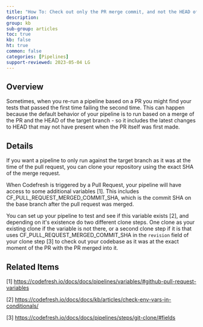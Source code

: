 ```yaml
---
title: "How To: Check out only the PR merge commit, and not the HEAD of the target branch"
description:
group: kb
sub-group: articles
toc: true
kb: false
ht: true
common: false
categories: [Pipelines]
support-reviewed: 2023-05-04 LG
---
```


## Overview

Sometimes, when you re-run a pipeline based on a PR you might find your tests that passed the first time failing the second time. This can happen because the default behavior of your pipeline is to run based on a merge of the PR and the HEAD of the target branch - so it includes the latest changes to HEAD that may not have present when the PR itself was first made.

## Details

If you want a pipeline to only run against the target branch as it was at the time of the pull request, you can clone your repository using the exact SHA of the merge request.

When Codefresh is triggered by a Pull Request, your pipeline will have access to some additional variables [1]. This includes CF_PULL_REQUEST_MERGED_COMMIT_SHA, which is the commit SHA on the base branch after the pull request was merged.

You can set up your pipeline to test and see if this variable exists [2], and depending on it's existence do two different clone steps. One clone as your existing clone if the variable is not there, or a second clone step if it is that uses CF_PULL_REQUEST_MERGED_COMMIT_SHA in the `revision` field of your clone step [3] to check out your codebase as it was at the exact moment of the PR with the PR merged into it.

## Related Items

[1] <https://codefresh.io/docs/docs/pipelines/variables/#github-pull-request-variables>

[2] <https://codefresh.io/docs/docs/kb/articles/check-env-vars-in-conditionals/>

[3] <https://codefresh.io/docs/docs/pipelines/steps/git-clone/#fields>
